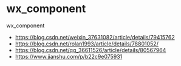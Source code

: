 # wx_component
wx_component

* https://blog.csdn.net/weixin_37631082/article/details/79415762
* https://blog.csdn.net/rolan1993/article/details/78801052/
* https://blog.csdn.net/qq_36611526/article/details/80567964
* https://www.jianshu.com/p/b22c9e075931
